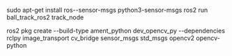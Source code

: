 sudo apt-get install ros-<distro>-sensor-msgs
python3-sensor-msgs
ros2 run ball_track_ros2 track_node


ros2 pkg create --build-type ament_python dev_opencv_py --dependencies rclpy image_transport cv_bridge sensor_msgs std_msgs opencv2
<depend>opencv-python</depend>
